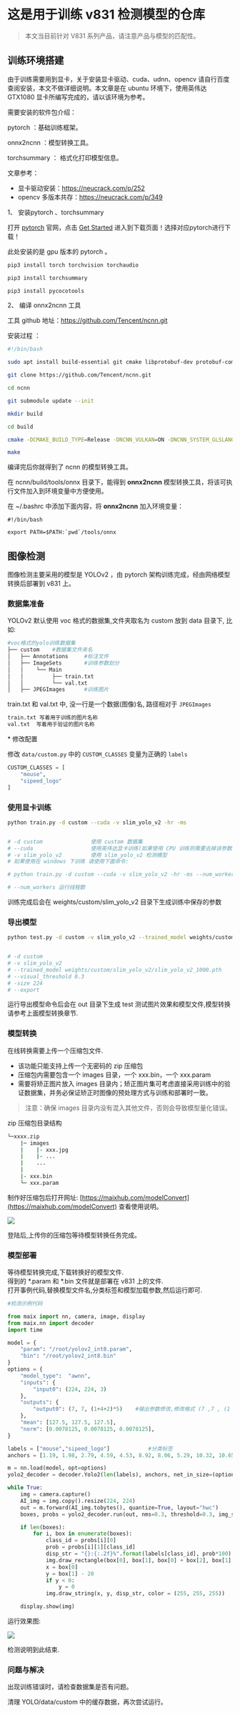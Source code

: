 # 这是用于训练 v831 检测模型的仓库

> 本文当目前针对 V831 系列产品，请注意产品与模型的匹配性。


## 训练环境搭建

由于训练需要用到显卡，关于安装显卡驱动、cuda、udnn、opencv 请自行百度查阅安装，本文不做详细说明。本文章是在 ubuntu 环境下，使用英伟达 GTX1080 显卡所编写完成的，请以该环境为参考。

需要安装的软件包介绍：

pytorch ：基础训练框架。

onnx2ncnn ：模型转换工具。

torchsummary ： 格式化打印模型信息。



文章参考：

* 显卡驱动安装：https://neucrack.com/p/252
* opencv 多版本共存：https://neucrack.com/p/349


1、  安装pytorch 、torchsummary

打开 [pytorch](https://pytorch.org/) 官网，点击 [Get Started](https://pytorch.org/get-started/locally/) 进入到下载页面！选择对应pytorch进行下载！

此处安装的是 gpu 版本的 pytorch 。

~~~ bash
pip3 install torch torchvision torchaudio  

pip3 install torchsummary 

pip3 install pycocotools

~~~


2、 编译 onnx2ncnn 工具

 工具 github 地址：https://github.com/Tencent/ncnn.git  

 安装过程 ：
~~~ bash
#!/bin/bash

sudo apt install build-essential git cmake libprotobuf-dev protobuf-compiler libvulkan-dev vulkan-utils libopencv-dev

git clone https://github.com/Tencent/ncnn.git

cd ncnn

git submodule update --init

mkdir build

cd build

cmake -DCMAKE_BUILD_TYPE=Release -DNCNN_VULKAN=ON -DNCNN_SYSTEM_GLSLANG=OFF -DNCNN_BUILD_EXAMPLES=ON ..

make
~~~

编译完后你就得到了 ncnn 的模型转换工具。

在 ncnn/build/tools/onnx 目录下，能得到 **onnx2ncnn** 模型转换工具，将该可执行文件加入到环境变量中方便使用。

在 ~/.bashrc 中添加下面内容，将 **onnx2ncnn** 加入环境变量：
~~~
#!/bin/bash

export PATH=$PATH:`pwd`/tools/onnx
~~~


## 图像检测

图像检测主要采用的模型是 YOLOv2 ，由 pytorch 架构训练完成，经由网络模型转换后部署到 v831 上。  

### 数据集准备  

YOLOv2 默认使用 voc 格式的数据集,文件夹取名为 custom 放到 data 目录下, 比如:
~~~ bash
#voc格式的yolo训练数据集
├── custom    #数据集文件夹名
│   ├── Annotations		#标注文件
│   ├── ImageSets		#训练参数划分
│   │    └── Main
│   │         ├── train.txt
│   │         └── val.txt
│   ├── JPEGImages		#训练图片
~~~

train.txt 和 val.txt 中, 没一行是一个数据(图像)名, 路径相对于 `JPEGImages`
~~~ bash
train.txt 写着用于训练的图片名称
val.txt  写着用于验证的图片名称
~~~
\* 修改配置

修改 `data/custom.py` 中的 `CUSTOM_CLASSES` 变量为正确的 `labels`
~~~ python
CUSTOM_CLASSES = [
    "mouse",
    "sipeed_logo"
]
~~~

### 使用显卡训练

~~~ bash
python train.py -d custom --cuda -v slim_yolo_v2 -hr -ms 


# -d custom               使用 custom 数据集  
# --cuda                  使用英伟达显卡训练(如果使用 CPU 训练则需要去掉该参数)  
# -v slim_yolo_v2         使用 slim_yolo_v2 检测模型 
# 如果使用在 windows 下训练 请使用下面命令:

# python train.py -d custom --cuda -v slim_yolo_v2 -hr -ms --num_workers 0

# --num_workers 运行线程数

~~~

[//]: # "或者安装好horovod, 然后多卡训练"
[//]: # "~~~ bash"
[//]: # "horovodrun -np 4 python train.py -d custom --cuda -v slim_yolo_v2 -hr -ms"
[//]: # "~~~"

训练完成后会在 weights/custom/slim_yolo_v2 目录下生成训练中保存的参数

### 导出模型

~~~ bash
python test.py -d custom -v slim_yolo_v2 --trained_model weights/custom/slim_yolo_v2/slim_yolo_v2_1000.pth --visual_threshold 0.3 -size 224 --export


# -d custom                                                               使用 custom 数据集  
# -v slim_yolo_v2                                                         使用 slim_yolo_v2 检测模型  
# --trained_model weights/custom/slim_yolo_v2/slim_yolo_v2_1000.pth       使用第 1000 次训练的模型参数(有经验者可以自行更换)  
# --visual_threshold 0.3                                                  检测阈值设定为 0.3  
# -size 224                                                               图片尺寸为 224 X 224  
# --export                                                                测试完图片后导出 oxnn 模型(不加此选项需要手动将 pytorch 模型转成 oxnn 模型)  
~~~

运行导出模型命令后会在 out 目录下生成 test 测试图片效果和模型文件,模型转换请参考上面模型转换章节.

### 模型转换  

在线转换需要上传一个压缩包文件.  
- 该功能只能支持上传一个无密码的 zip 压缩包  
- 压缩包内需要包含一个 images 目录，一个 xxx.bin，一个 xxx.param  
- 需要将矫正图片放入 images 目录内；矫正图片集可考虑直接采用训练中的验证数据集，并务必保证矫正时图像的预处理方式与训练和部署时一致。  
> 注意：确保 images 目录内没有混入其他文件，否则会导致模型量化错误。

zip 压缩包目录结构
~~~ bash
└─xxxx.zip
    |─ images
    |    |- xxx.jpg
    |    |- ...
    |    ...
    |
    |- xxx.bin
    └─ xxx.param
~~~

制作好压缩包后打开网址: [https://maixhub.com/modelConvert](https://maixhub.com/modelConvert) 查看使用说明。  

![](https://neucrack.com/image/1/358/maixhub.jpg)  

登陆后,上传你的压缩包等待模型转换任务完成。    

### 模型部署  
等待模型转换完成,下载转换好的模型文件.  
得到的 *.param 和 *.bin 文件就是部署在 v831 上的文件.  
打开事例代码,替换模型文件名,分类标签和模型加载参数,然后运行即可. 
~~~ python
#检测示例代码

from maix import nn, camera, image, display
from maix.nn import decoder
import time

model = {
    "param": "/root/yolov2_int8.param",
    "bin": "/root/yolov2_int8.bin"
}
options = {
    "model_type":  "awnn",
    "inputs": {
        "input0": (224, 224, 3)
    },
    "outputs": {
        "output0": (7, 7, (1+4+2)*5)    #输出参数修改,修改格式 (7 ,7 , (1 + 4 + "类别数量" ) * 5)
    },
    "mean": [127.5, 127.5, 127.5],
    "norm": [0.0078125, 0.0078125, 0.0078125],
}

labels = ["mouse","sipeed_logo"]            #分类标签
anchors = [1.19, 1.98, 2.79, 4.59, 4.53, 8.92, 8.06, 5.29, 10.32, 10.65]

m = nn.load(model, opt=options)
yolo2_decoder = decoder.Yolo2(len(labels), anchors, net_in_size=(options["inputs"]["input0"][0], options["inputs"]["input0"][1]), net_out_size=(7, 7))

while True:
    img = camera.capture()
    AI_img = img.copy().resize(224, 224)
    out = m.forward(AI_img.tobytes(), quantize=True, layout="hwc")
    boxes, probs = yolo2_decoder.run(out, nms=0.3, threshold=0.3, img_size=(options["inputs"]["input0"][0], options["inputs"]["input0"][1]))

    if len(boxes):
        for i, box in enumerate(boxes):
            class_id = probs[i][0]
            prob = probs[i][1][class_id]
            disp_str = "{}:{:.2f}%".format(labels[class_id], prob*100)
            img.draw_rectangle(box[0], box[1], box[0] + box[2], box[1] + box[3], color = (255, 255, 255))
            x = box[0]
            y = box[1] - 20
            if y < 0:
                y = 0
            img.draw_string(x, y, disp_str, color = (255, 255, 255))

    display.show(img)


~~~

运行效果图:

![](./yolo_test.jpg)

检测说明到此结束.


### 问题与解决

出现训练错误时，请检查数据集是否有问题。

清理 YOLO/data/custom 中的缓存数据，再次尝试运行。